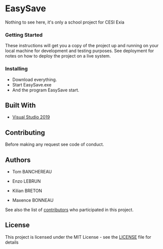 # EasySave
Nothing to see here, it's only a school project for CESI Exia


### Getting Started

These instructions will get you a copy of the project up and running on your local machine for development and testing purposes. See deployment for notes on how to deploy the project on a live system.


### Installing

* Download everything.
* Start EasySave.exe
* And the program EasySave start.

## Built With

* [Visual Studio 2019](https://visualstudio.microsoft.com/fr/vs/)

## Contributing

Before making any request see code of conduct.

## Authors

- Tom BANCHEREAU

- Enzo LEBRUN

- Kilian BRETON

- Maxence BONNEAU

See also the list of [contributors](https://github.com/TomBANCHEREAU/EasySave/graphs/contributors) who participated in this project.

## License

This project is licensed under the MIT License - see the [LICENSE](LICENSE) file for details

